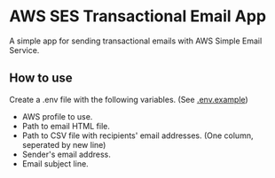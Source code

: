 # AWS SES Transactional Email App

A simple app for sending transactional emails with AWS Simple Email Service.

## How to use

Create a .env file with the following variables. (See [.env.example](./.env.example))

- AWS profile to use.
- Path to email HTML file.
- Path to CSV file with recipients' email addresses. (One column, seperated by new line)
- Sender's email address.
- Email subject line.
